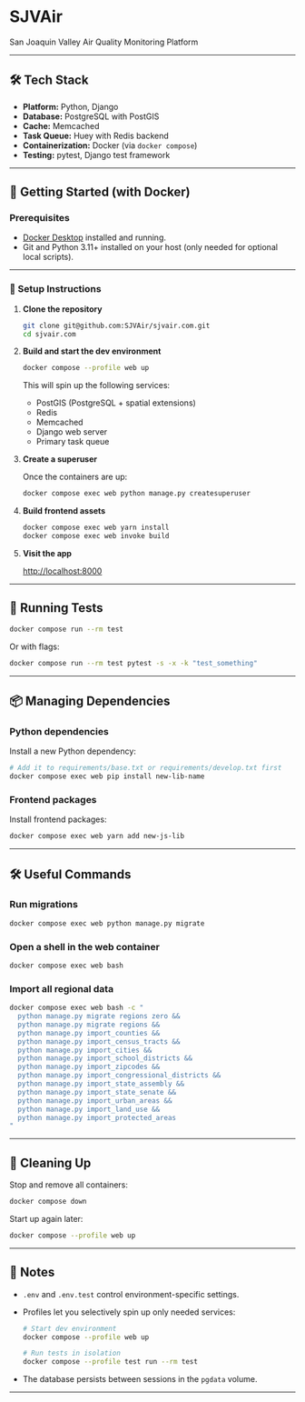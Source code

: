 # SJVAir

San Joaquin Valley Air Quality Monitoring Platform

---

## 🛠 Tech Stack

- **Platform:** Python, Django
- **Database:** PostgreSQL with PostGIS
- **Cache:** Memcached
- **Task Queue:** Huey with Redis backend
- **Containerization:** Docker (via `docker compose`)
- **Testing:** pytest, Django test framework

---

## 🚀 Getting Started (with Docker)

### Prerequisites

- [Docker Desktop](https://www.docker.com/products/docker-desktop/) installed and running.
- Git and Python 3.11+ installed on your host (only needed for optional local scripts).

---

### 🔧 Setup Instructions

1. **Clone the repository**

   ```bash
   git clone git@github.com:SJVAir/sjvair.com.git
   cd sjvair.com
   ```

2. **Build and start the dev environment**

   ```bash
   docker compose --profile web up
   ```

   This will spin up the following services:

   - PostGIS (PostgreSQL + spatial extensions)
   - Redis
   - Memcached
   - Django web server
   - Primary task queue

3. **Create a superuser**

   Once the containers are up:

   ```bash
   docker compose exec web python manage.py createsuperuser
   ```

4. **Build frontend assets**

   ```bash
   docker compose exec web yarn install
   docker compose exec web invoke build
   ```

5. **Visit the app**

   [http://localhost:8000](http://localhost:8000)

---

## 🧪 Running Tests

```bash
docker compose run --rm test
```

Or with flags:

```bash
docker compose run --rm test pytest -s -x -k "test_something"
```

---

## 📦 Managing Dependencies

### Python dependencies

Install a new Python dependency:

```bash
# Add it to requirements/base.txt or requirements/develop.txt first
docker compose exec web pip install new-lib-name
```

### Frontend packages

Install frontend packages:

```bash
docker compose exec web yarn add new-js-lib
```

---

## 🛠️ Useful Commands

### Run migrations

```bash
docker compose exec web python manage.py migrate
```

### Open a shell in the web container

```bash
docker compose exec web bash
```

### Import all regional data

```bash
docker compose exec web bash -c "
  python manage.py migrate regions zero &&
  python manage.py migrate regions &&
  python manage.py import_counties &&
  python manage.py import_census_tracts &&
  python manage.py import_cities &&
  python manage.py import_school_districts &&
  python manage.py import_zipcodes &&
  python manage.py import_congressional_districts &&
  python manage.py import_state_assembly &&
  python manage.py import_state_senate &&
  python manage.py import_urban_areas &&
  python manage.py import_land_use &&
  python manage.py import_protected_areas
"
```

---

## 🧹 Cleaning Up

Stop and remove all containers:

```bash
docker compose down
```

Start up again later:

```bash
docker compose --profile web up
```

---

## 🧠 Notes

- `.env` and `.env.test` control environment-specific settings.
- Profiles let you selectively spin up only needed services:

  ```bash
  # Start dev environment
  docker compose --profile web up

  # Run tests in isolation
  docker compose --profile test run --rm test
  ```

- The database persists between sessions in the `pgdata` volume.

---
